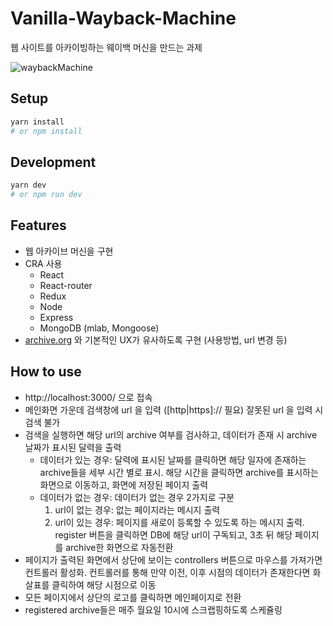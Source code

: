 # Vanilla-Wayback-Machine

웹 사이트를 아카이빙하는 웨이백 머신을 만드는 과제

![waybackMachine](vanilla_archive.gif)


## Setup

```sh
yarn install 
# or npm install
```

## Development

```sh
yarn dev
# or npm run dev
```

## Features

- 웹 아카이브 머신을 구현
- CRA 사용
  - React
  - React-router
  - Redux
  - Node
  - Express
  - MongoDB (mlab, Mongoose)
- [archive.org](https://archive.org) 와 기본적인 UX가 유사하도록 구현 (사용방법, url 변경 등)

## How to use

- http://localhost:3000/ 으로 접속
- 메인화면 가운데 검색창에 url 을 입력 ([http|https]:// 필요)  잘못된 url 을 입력 시 검색 불가
- 검색을 실행하면 해당 url의 archive 여부를 검사하고, 데이터가 존재 시 archive 날짜가 표시된 달력을 출력
  - 데이터가 있는 경우: 달력에 표시된 날짜를 클릭하면 해당 일자에 존재하는 archive들을 세부 시간 별로 표시. 해당 시간을 클릭하면 archive를 표시하는 화면으로 이동하고, 화면에 저장된 페이지 출력
  - 데이터가 없는 경우: 데이터가 없는 경우 2가지로 구분
    1. url이 없는 경우: 없는 페이지라는 메시지 출력
    2. url이 있는 경우: 페이지를 새로이 등록할 수 있도록 하는 메시지 출력. register 버튼을 클릭하면 DB에 해당 url이 구독되고, 3초 뒤 해당 페이지를 archive한 화면으로 자동전환
- 페이지가 출력된 화면에서 상단에 보이는 controllers 버튼으로 마우스를 가져가면 컨트롤러 활성화. 컨트롤러를 통해 만약 이전, 이후 시점의 데이터가 존재한다면 화살표를 클릭하여 해당 시점으로 이동
- 모든 페이지에서 상단의 로고를 클릭하면 메인페이지로 전환
- registered archive들은 매주 월요일 10시에 스크랩핑하도록 스케쥴링
